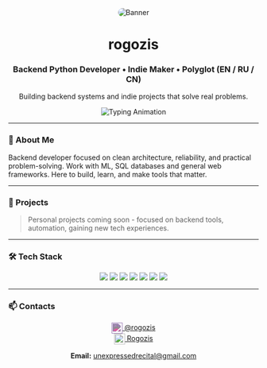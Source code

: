 <div align="center">

  <img src="https://i.pinimg.com/1200x/e5/89/81/e589817c4b977a3a3c98a9a71e03bf08.jpg" alt="Banner" style="border-radius: 10px;"/>

  <h1>rogozis</h1>
  <h3>Backend Python Developer • Indie Maker • Polyglot (EN / RU / CN)</h3>

  <p>Building backend systems and indie projects that solve real problems.</p>

  <img src="https://readme-typing-svg.herokuapp.com?color=%2300C9A7&size=22&center=true&vCenter=true&width=420&lines=Backend+Development;Machine+Learning;Data+Processing" alt="Typing Animation"/>

</div>

---

### 👤 About Me  
Backend developer focused on clean architecture, reliability, and practical problem-solving.
Work with ML, SQL databases and general web frameworks.
Here to build, learn, and make tools that matter.

---

### 🚀 Projects  
> Personal projects coming soon - focused on backend tools, automation, gaining new tech experiences.

---

### 🛠 Tech Stack  
<div align="center">

<img src="https://img.shields.io/badge/Python-3776AB?style=for-the-badge&logo=python&logoColor=white" />
<img src="https://img.shields.io/badge/Django-092E20?style=for-the-badge&logo=django&logoColor=white" />
<img src="https://img.shields.io/badge/DRF-ff1709?style=for-the-badge&logo=django&logoColor=white" />
<img src="https://img.shields.io/badge/SQLite-07405E?style=for-the-badge&logo=sqlite&logoColor=white" />
<img src="https://img.shields.io/badge/RabbitMQ-FF6600?style=for-the-badge&logo=rabbitmq&logoColor=white" />
<img src="https://img.shields.io/badge/Docker-2496ED?style=for-the-badge&logo=docker&logoColor=white" />
<img src="https://img.shields.io/badge/Kubernetes-326CE5?style=for-the-badge&logo=kubernetes&logoColor=white" />

</div>

---

### 📫 Contacts  

<div align="center">

<a href="https://github.com/rogozis" target="_blank">
  <img src="https://cdn.jsdelivr.net/gh/simple-icons/simple-icons/icons/github.svg" width="22" style="vertical-align: middle; filter: invert(39%) sepia(16%) saturate(867%) hue-rotate(230deg) brightness(94%) contrast(85%);"/>  
  @rogozis
</a>  

<br>

<a href="https://t.me/Rogozis" target="_blank">
  <img src="https://upload.wikimedia.org/wikipedia/commons/8/82/Telegram_logo.svg" width="22" style="vertical-align: middle;"/>  
  Rogozis
</a>  

<br>
 
<b>Email:</b> unexpressedrecital@gmail.com  

</div>
